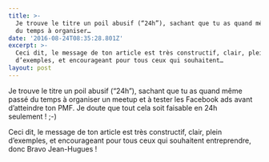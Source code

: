 ```yaml
---
title: >-
  Je trouve le titre un poil abusif (“24h”), sachant que tu as quand même passé
  du temps à organiser…
date: '2016-08-24T08:35:28.801Z'
excerpt: >-
  Ceci dit, le message de ton article est très constructif, clair, plein
  d’exemples, et encourageant pour tous ceux qui souhaitent…
layout: post
---
```

Je trouve le titre un poil abusif (“24h”), sachant que tu as quand même passé du temps à organiser un meetup et à tester les Facebook ads avant d’atteindre ton PMF. Je doute que tout cela soit faisable en 24h seulement ! ;-)

Ceci dit, le message de ton article est très constructif, clair, plein d’exemples, et encourageant pour tous ceux qui souhaitent entreprendre, donc Bravo Jean-Hugues !
